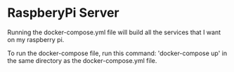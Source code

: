 # RaspberyPi Server
Running the docker-compose.yml file will build all the services that I want on my raspberry pi.

To run the docker-compose file, run this command: 'docker-compose up' in the same directory as the docker-compose.yml file.

